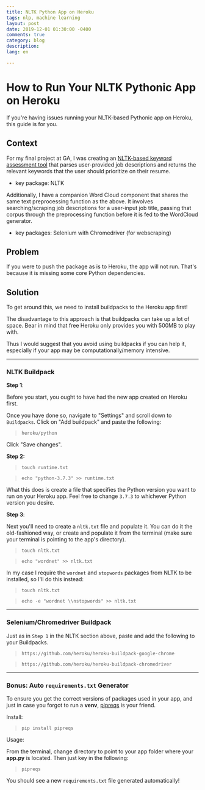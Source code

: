 ```yaml
---
title: NLTK Python App on Heroku
tags: nlp, machine learning
layout: post
date: 2019-12-01 01:30:00 -0400
comments: true
category: blog
description:
lang: en

---
```



# How to Run Your NLTK Pythonic App on Heroku

If you're having issues running your NLTK-based Pythonic app on Heroku, this guide is for you.



## Context

For my final project at GA, I was creating an [NLTK-based keyword assessment tool](https://github.com/duryan00/point_forward) that parses user-provided job descriptions and returns the relevant keywords that the user should prioritize on their resume.
* key package: NLTK

Additionally, I have a companion Word Cloud component that shares the same text preprocessing function as the above. It involves searching/scraping job descriptions for a user-input job title, passing that corpus through the preprocessing function before it is fed to the WordCloud generator.
* key packages: Selenium with Chromedriver (for webscraping)

## Problem

If you were to push the package as is to Heroku, the app will not run. That's because it is missing some core Python dependencies.

## Solution

To get around this, we need to install buildpacks to the Heroku app first!

The disadvantage to this approach is that buildpacks can take up a lot of space. Bear in mind that free Heroku only provides you with 500MB to play with.

Thus I would suggest that you avoid using buildpacks if you can help it, especially if your app may be computationally/memory intensive.

----

### NLTK Buildpack

**Step 1**:

Before you start, you ought to have had the new app created on Heroku first.

Once you have done so, navigate to "Settings" and scroll down to `Buildpacks`. Click on "Add buildpack" and paste the following:

> `heroku/python`

Click "Save changes".

**Step 2:**

> `touch runtime.txt`

> `echo "python-3.7.3" >> runtime.txt`

What this does is create a file that specifies the Python version you want to run on your Heroku app. Feel free to change `3.7.3` to whichever Python version you desire.

**Step 3**:

Next you'll need to create a `nltk.txt` file and populate it. You can do it the old-fashioned way, or create and populate it from the terminal (make sure your terminal is pointing to the app's directory).

> `touch nltk.txt`

> `echo "wordnet" >> nltk.txt`

In my case I require the `wordnet` and `stopwords` packages from NLTK to be installed, so I'll do this instead:

> `touch nltk.txt`

> `echo -e "wordnet \\nstopwords" >> nltk.txt`

---

### Selenium/Chromedriver Buildpack

Just as in `Step 1` in the NLTK section above, paste and add the following to your Buildpacks.

> `https://github.com/heroku/heroku-buildpack-google-chrome`

> `https://github.com/heroku/heroku-buildpack-chromedriver`

---

### Bonus: Auto `requirements.txt` Generator

To ensure you get the correct versions of packages used in your app, and just in case you forgot to run a **venv**, [pipreqs](https://github.com/bndr/pipreqs) is your friend.

Install:
> `pip install pipreqs`

Usage:

From the terminal, change directory to point to your app folder where your **app.py** is located. Then just key in the following:

> `pipreqs`

You should see a new `requirements.txt` file generated automatically!

